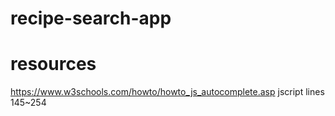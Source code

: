 # recipe-search-app










# resources
https://www.w3schools.com/howto/howto_js_autocomplete.asp jscript lines 145~254 
